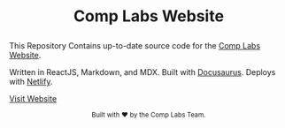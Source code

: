 # <p align="center">Comp Labs Website</p>

This Repository Contains up-to-date source code for the [Comp Labs Website](https://github.com/Comp-Labs/comp-labs-website).

Written in ReactJS, Markdown, and MDX. Built with [Docusaurus](docusaurus.io). Deploys with [Netlify](netlify.com).

[Visit Website](https://complabs.in)

<footer>
<p align="center" style="font-size: smaller;">
Built with ❤️ by the Comp Labs Team.
</p>
</footer>
